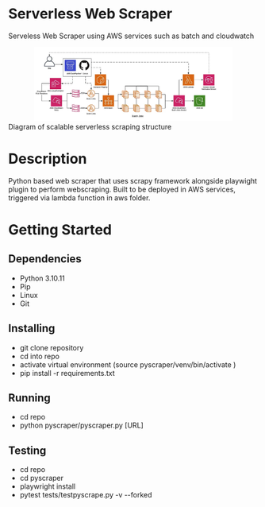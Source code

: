 # Serverless Web Scraper
Serveless Web Scraper using AWS services such as batch and cloudwatch

<div align="center">
    <img src="diagram_aws.jpg" width="400px"</img> 
</div>
Diagram of scalable serverless scraping structure

# Description
Python based web scraper that uses scrapy framework alongside playwight plugin to perform webscraping.
Built to be deployed in AWS services, triggered via lambda function in aws folder.

# Getting Started
## Dependencies
- Python 3.10.11
- Pip
- Linux
- Git

## Installing
- git clone repository
- cd into repo
- activate virtual environment (source pyscraper/venv/bin/activate )
- pip install -r requirements.txt

## Running
- cd repo
- python pyscraper/pyscraper.py [URL]

## Testing
- cd repo
- cd pyscraper
- playwright install
- pytest tests/testpyscrape.py -v  --forked
